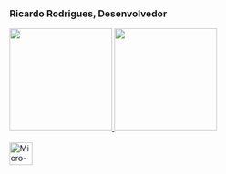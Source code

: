 <h3> Ricardo Rodrigues, Desenvolvedor </h3>

<div>
  <a href="https://beacons.ai/Microfugo">
  <img height="180em" src="https://github-readme-stats.vercel.app/api?username=Microfugo&show_icons=true&theme=dracula&include_all_commits=true&count_private=true"/>
  <img height="180em" src="https://github-readme-stats.vercel.app/top-langs/?username=Microfugo&layout=compact&langs_count=16&theme=dracula"/>
  </div>

  <div style ="display: inline_block"><br>
    <img align="center" alt="Micro-CSS" height"30" width="40" src="https://cdn.jsdelivr.net/gh/devicons/devicon@v2.15.1/devicon.min.css">
          
